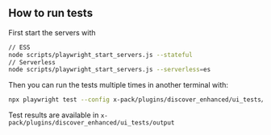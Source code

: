 ## How to run tests
First start the servers with

```bash
// ESS
node scripts/playwright_start_servers.js --stateful
// Serverless
node scripts/playwright_start_servers.js --serverless=es
```

Then you can run the tests multiple times in another terminal with:

```bash
npx playwright test --config x-pack/plugins/discover_enhanced/ui_tests/playwright.config.ts
```

Test results are available in `x-pack/plugins/discover_enhanced/ui_tests/output`
